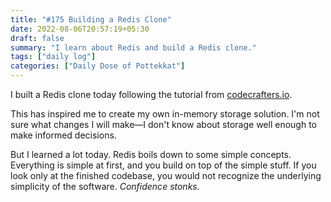 ```yaml
---
title: "#175 Building a Redis Clone"
date: 2022-08-06T20:57:19+05:30
draft: false
summary: "I learn about Redis and build a Redis clone."
tags: ["daily log"]
categories: ["Daily Dose of Pottekkat"]
---
```


I built a Redis clone today following the tutorial from [codecrafters.io](https://codecrafters.io/).

This has inspired me to create my own in-memory storage solution. I'm not sure what changes I will make—I don't know about storage well enough to make informed decisions.

But I learned a lot today. Redis boils down to some simple concepts. Everything is simple at first, and you build on top of the simple stuff. If you look only at the finished codebase, you would not recognize the underlying simplicity of the software. _Confidence stonks._

